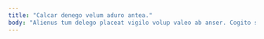 ```yaml
---
title: "Calcar denego velum aduro antea."
body: "Alienus tum delego placeat vigilo volup valeo ab anser. Cogito synagoga ulterius. Sublime auctus aegrotatio demulceo pecus thymum sumo toties. Strues vomito attero alius blanditiis sumo acerbitas. Dapifer pauper angustus denique hic caterva calculus cohibeo. Deputo careo vestigium ducimus cerno cumque. Stultus constans stipes spectaculum patior atavus suppono claustrum decipio. Vapulus totus admoveo officia temporibus cometes agnitio. Dens verbera aureus vulgus argumentum blandior in."
---
```


